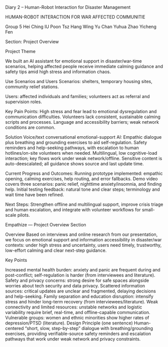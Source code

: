 Diary 2 – Human-Robot Interaction for Disaster Management

HUMAN-ROBOT INTERACTION FOR WAR AFFECTED COMMUNITIE

Group 5 
 Hei Ching IU
 Poon Tsz Hang
 Wing Yu Chan
 Yuhua Zhao
 Yicheng Fen

Section: Project Overview

Project Theme

We built an AI assistant for emotional support in disaster/war-time scenarios, helping affected people receive immediate calming guidance and safety tips amid high stress and information chaos.

Use Scenarios and Users Scenarios: 
shelters, temporary housing sites, community relief stations.

Users: affected individuals and families; volunteers act as referral and supervision roles.

Key Pain Points: High stress and fear lead to emotional dysregulation and communication difficulties.
Volunteers lack consistent, sustainable calming scripts and processes.
Language and accessibility barriers; weak network conditions are common.

Solution Voice/text conversational emotional-support AI:
Empathic dialogue plus breathing and grounding exercises to aid self-regulation.
Safety reminders and help-seeking pathways, with escalation to human hotlines/on-site volunteers when needed.
Multilingual, low cognitive-load interaction; key flows work under weak network/offline.
Sensitive content is auto-deescalated; all guidance shows source and last update time.

Current Progress and Outcomes: 
Running prototype implemented: empathic opening, calming exercises, help routing, and error fallbacks.
Demo video covers three scenarios: panic relief, nighttime anxiety/insomnia, and finding help.
Initial testing feedback: natural tone and clear steps; terminology and wait time have been refined.

Next Steps: 
Strengthen offline and multilingual support, improve crisis triage and human escalation, and integrate with volunteer workflows for small-scale pilots.




Empathize — Project Overview Section

Overview
Based on interviews and online research from our presentation, we focus on emotional support and information accessibility in disaster/war contexts: under high stress and uncertainty, users need timely, trustworthy, low-effort calming and clear next-step guidance.

Key Points

Increased mental health burden: anxiety and panic are frequent during and post-conflict; self-regulation is harder (from interviewees and literature).
Safety and privacy concerns: strong desire for safe spaces alongside worries about tech security and data privacy.
Scattered information sources: critical updates are unclear and fragmented, delaying decisions and help-seeking.
Family separation and education disruption: intensify stress and hinder long-term recovery (from interviewees/literature).
Weak connectivity and limited resources: unstable networks and logistic variability require brief, real-time, and offline-capable communication.
Vulnerable groups: women and ethnic minorities show higher rates of depression/PTSD (literature).
Design Principle (one sentence)
Human-centered “short, slow, step-by-step” dialogue with breathing/grounding exercises, providing verifiable-source safety reminders and escalation pathways that work under weak network and privacy constraints.






